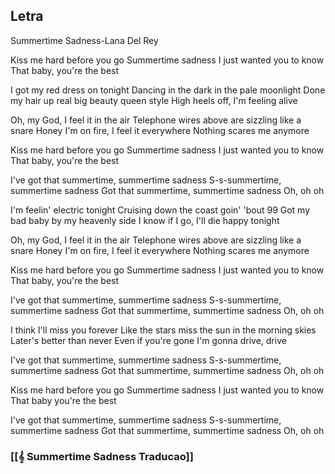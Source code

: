 

## Letra

Summertime Sadness-Lana Del Rey

Kiss me hard before you go
Summertime sadness
I just wanted you to know
That baby, you're the best

I got my red dress on tonight
Dancing in the dark in the pale moonlight
Done my hair up real big beauty queen style
High heels off, I'm feeling alive

Oh, my God, I feel it in the air
Telephone wires above are sizzling like a snare
Honey I'm on fire, I feel it everywhere
Nothing scares me anymore

Kiss me hard before you go
Summertime sadness
I just wanted you to know
That baby, you're the best

I've got that summertime, summertime sadness
S-s-summertime, summertime sadness
Got that summertime, summertime sadness
Oh, oh oh

I'm feelin' electric tonight
Cruising down the coast goin' 'bout 99
Got my bad baby by my heavenly side
I know if I go, I'll die happy tonight

Oh, my God, I feel it in the air
Telephone wires above are sizzling like a snare
Honey I'm on fire, I feel it everywhere
Nothing scares me anymore

Kiss me hard before you go
Summertime sadness
I just wanted you to know
That baby, you're the best

I've got that summertime, summertime sadness
S-s-summertime, summertime sadness
Got that summertime, summertime sadness
Oh, oh oh

I think I'll miss you forever
Like the stars miss the sun in the morning skies
Later's better than never
Even if you're gone I'm gonna drive, drive

I've got that summertime, summertime sadness
S-s-summertime, summertime sadness
Got that summertime, summertime sadness
Oh, oh oh

Kiss me hard before you go
Summertime sadness
I just wanted you to know
That baby you're the best

I've got that summertime, summertime sadness
S-s-summertime, summertime sadness
Got that summertime, summertime sadness
Oh, oh oh

### [[𝄞 Summertime Sadness Traducao]]

